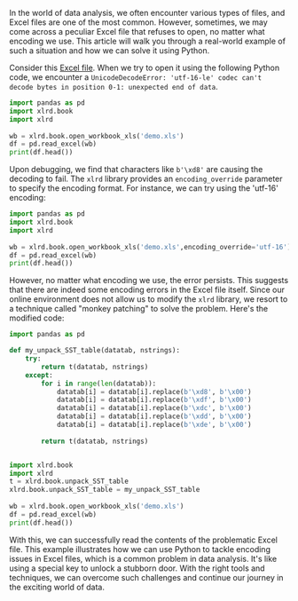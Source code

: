 In the world of data analysis, we often encounter various types of files, and Excel files are one of the most common. However, sometimes, we may come across a peculiar Excel file that refuses to open, no matter what encoding we use. This article will walk you through a real-world example of such a situation and how we can solve it using Python.

Consider this [Excel file](../../../assets/posts/2023-12-19-Tackling-the-UnicodeDecodeError-in-Excel-Files-with-Python/demo.xls). When we try to open it using the following Python code, we encounter a `UnicodeDecodeError: 'utf-16-le' codec can't decode bytes in position 0-1: unexpected end of data`.

```python
import pandas as pd
import xlrd.book
import xlrd
            
wb = xlrd.book.open_workbook_xls('demo.xls')
df = pd.read_excel(wb)
print(df.head())
```

Upon debugging, we find that characters like `b'\xd8'` are causing the decoding to fail. The `xlrd` library provides an `encoding_override` parameter to specify the encoding format. For instance, we can try using the 'utf-16' encoding:

```python
import pandas as pd
import xlrd.book
import xlrd
            
wb = xlrd.book.open_workbook_xls('demo.xls',encoding_override='utf-16')
df = pd.read_excel(wb)
print(df.head())
```

However, no matter what encoding we use, the error persists. This suggests that there are indeed some encoding errors in the Excel file itself. Since our online environment does not allow us to modify the `xlrd` library, we resort to a technique called "monkey patching" to solve the problem. Here's the modified code:

```python
import pandas as pd

def my_unpack_SST_table(datatab, nstrings):
    try:
        return t(datatab, nstrings)
    except:
        for i in range(len(datatab)):
            datatab[i] = datatab[i].replace(b'\xd8', b'\x00')
            datatab[i] = datatab[i].replace(b'\xdf', b'\x00')
            datatab[i] = datatab[i].replace(b'\xdc', b'\x00')
            datatab[i] = datatab[i].replace(b'\xdd', b'\x00')
            datatab[i] = datatab[i].replace(b'\xde', b'\x00')
 
        return t(datatab, nstrings)


import xlrd.book
import xlrd
t = xlrd.book.unpack_SST_table
xlrd.book.unpack_SST_table = my_unpack_SST_table
            
wb = xlrd.book.open_workbook_xls('demo.xls')
df = pd.read_excel(wb)
print(df.head())
```

With this, we can successfully read the contents of the problematic Excel file. This example illustrates how we can use Python to tackle encoding issues in Excel files, which is a common problem in data analysis. It's like using a special key to unlock a stubborn door. With the right tools and techniques, we can overcome such challenges and continue our journey in the exciting world of data.